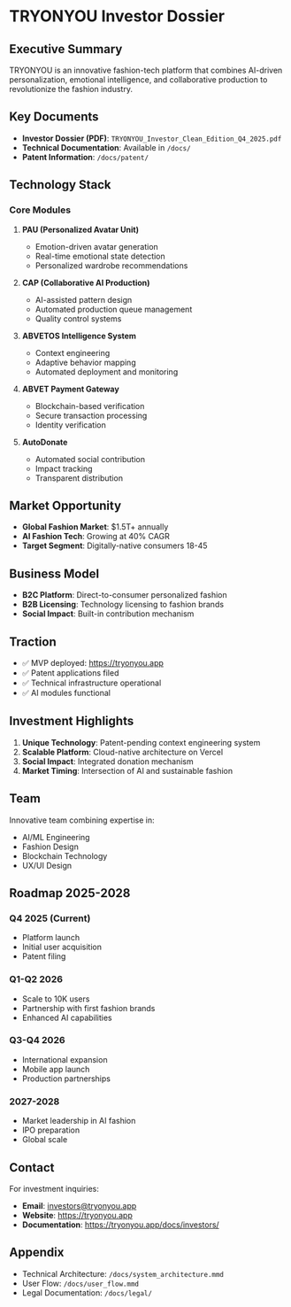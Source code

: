 # TRYONYOU Investor Dossier

## Executive Summary

TRYONYOU is an innovative fashion-tech platform that combines AI-driven personalization, emotional intelligence, and collaborative production to revolutionize the fashion industry.

## Key Documents

- **Investor Dossier (PDF)**: `TRYONYOU_Investor_Clean_Edition_Q4_2025.pdf`
- **Technical Documentation**: Available in `/docs/`
- **Patent Information**: `/docs/patent/`

## Technology Stack

### Core Modules

1. **PAU (Personalized Avatar Unit)**
   - Emotion-driven avatar generation
   - Real-time emotional state detection
   - Personalized wardrobe recommendations

2. **CAP (Collaborative AI Production)**
   - AI-assisted pattern design
   - Automated production queue management
   - Quality control systems

3. **ABVETOS Intelligence System**
   - Context engineering
   - Adaptive behavior mapping
   - Automated deployment and monitoring

4. **ABVET Payment Gateway**
   - Blockchain-based verification
   - Secure transaction processing
   - Identity verification

5. **AutoDonate**
   - Automated social contribution
   - Impact tracking
   - Transparent distribution

## Market Opportunity

- **Global Fashion Market**: $1.5T+ annually
- **AI Fashion Tech**: Growing at 40% CAGR
- **Target Segment**: Digitally-native consumers 18-45

## Business Model

- **B2C Platform**: Direct-to-consumer personalized fashion
- **B2B Licensing**: Technology licensing to fashion brands
- **Social Impact**: Built-in contribution mechanism

## Traction

- ✅ MVP deployed: https://tryonyou.app
- ✅ Patent applications filed
- ✅ Technical infrastructure operational
- ✅ AI modules functional

## Investment Highlights

1. **Unique Technology**: Patent-pending context engineering system
2. **Scalable Platform**: Cloud-native architecture on Vercel
3. **Social Impact**: Integrated donation mechanism
4. **Market Timing**: Intersection of AI and sustainable fashion

## Team

Innovative team combining expertise in:
- AI/ML Engineering
- Fashion Design
- Blockchain Technology
- UX/UI Design

## Roadmap 2025-2028

### Q4 2025 (Current)
- Platform launch
- Initial user acquisition
- Patent filing

### Q1-Q2 2026
- Scale to 10K users
- Partnership with first fashion brands
- Enhanced AI capabilities

### Q3-Q4 2026
- International expansion
- Mobile app launch
- Production partnerships

### 2027-2028
- Market leadership in AI fashion
- IPO preparation
- Global scale

## Contact

For investment inquiries:
- **Email**: investors@tryonyou.app
- **Website**: https://tryonyou.app
- **Documentation**: https://tryonyou.app/docs/investors/

## Appendix

- Technical Architecture: `/docs/system_architecture.mmd`
- User Flow: `/docs/user_flow.mmd`
- Legal Documentation: `/docs/legal/`

